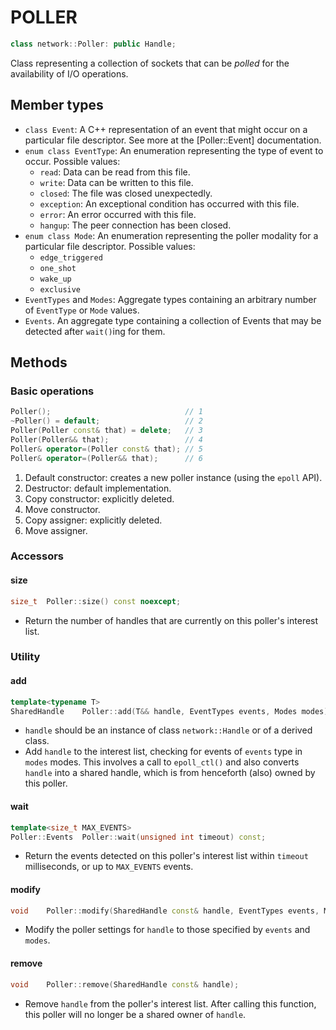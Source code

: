 # POLLER
```cpp
class network::Poller: public Handle;
```
Class representing a collection of sockets that can be _polled_ for the availability of I/O operations.
## Member types
- `class Event`: A C++ representation of an event that might occur on a particular file descriptor. See more at the [Poller::Event] documentation.
- `enum class EventType`: An enumeration representing the type of event to occur. Possible values:
	- `read`: Data can be read from this file.
	- `write`: Data can be written to this file.
	- `closed`: The file was closed unexpectedly.
	- `exception`: An exceptional condition has occurred with this file.
	- `error`: An error occurred with this file.
	- `hangup`: The peer connection has been closed.
- `enum class Mode`: An enumeration representing the poller modality for a particular file descriptor. Possible values:
	- `edge_triggered`
	- `one_shot`
	- `wake_up`
	- `exclusive`
- `EventTypes` and `Modes`: Aggregate types containing an arbitrary number of `EventType` or `Mode` values.
- `Events`. An aggregate type containing a collection of Events that may be detected after `wait()`ing for them.
## Methods
### Basic operations
```cpp
Poller();                              // 1
~Poller() = default;                   // 2
Poller(Poller const& that) = delete;   // 3
Poller(Poller&& that);                 // 4
Poller& operator=(Poller const& that); // 5
Poller&	operator=(Poller&& that);      // 6
```
1. Default constructor: creates a new poller instance (using the `epoll` API).
2. Destructor: default implementation.
3. Copy constructor: explicitly deleted.
4. Move constructor.
5. Copy assigner: explicitly deleted.
6. Move assigner.
### Accessors
#### size
```cpp
size_t	Poller::size() const noexcept;
```
- Return the number of handles that are currently on this poller's interest list.
### Utility
#### add
```cpp
template<typename T>
SharedHandle	Poller::add(T&& handle, EventTypes events, Modes modes);
```
- `handle` should be an instance of class `network::Handle` or of a derived class.
- Add `handle` to the interest list, checking for events of `events` type in `modes` modes. This involves a call to `epoll_ctl()` and also converts `handle` into a shared handle, which is from henceforth (also) owned by this poller.
#### wait
```cpp
template<size_t MAX_EVENTS>
Poller::Events	Poller::wait(unsigned int timeout) const;
```
- Return the events detected on this poller's interest list within `timeout` milliseconds, or up to `MAX_EVENTS` events.
#### modify
```cpp
void	Poller::modify(SharedHandle const& handle, EventTypes events, Modes modes);
```
- Modify the poller settings for `handle` to those specified by `events` and `modes`.
#### remove
```cpp
void	Poller::remove(SharedHandle const& handle);
```
- Remove `handle` from the poller's interest list. After calling this function, this poller will no longer be a shared owner of `handle`.